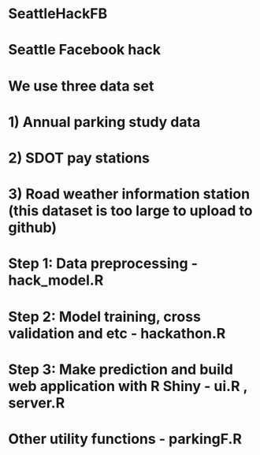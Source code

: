 # SeattleHackFB
# Seattle Facebook hack
# We use three data set 
# 1) Annual parking study data 
# 2) SDOT pay stations
# 3) Road weather information station (this dataset is too large to upload to github)
# Step 1: Data preprocessing  - hack_model.R
# Step 2: Model training, cross validation and etc - hackathon.R
# Step 3: Make prediction and build web application with R Shiny - ui.R , server.R
# Other utility functions - parkingF.R
